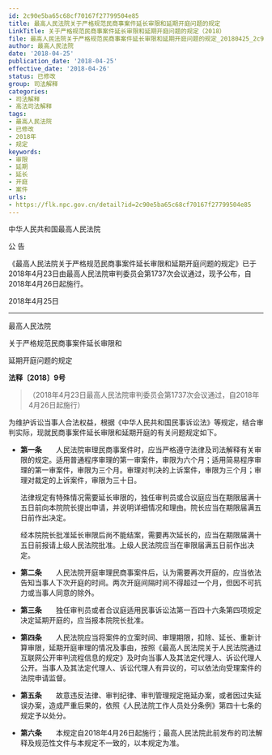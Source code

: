 ```yaml
---
id: 2c90e5ba65c68cf70167f27799504e85
title: 最高人民法院关于严格规范民商事案件延长审限和延期开庭问题的规定
LinkTitle: 关于严格规范民商事案件延长审限和延期开庭问题的规定（2018）
file: 最高人民法院关于严格规范民商事案件延长审限和延期开庭问题的规定_20180425_2c90e5ba65c68cf70167f27799504e85.docx
author: 最高人民法院
date: '2018-04-25'
publication_date: '2018-04-25'
effective_date: '2018-04-26'
status: 已修改
group: 司法解释
categories:
- 司法解释
- 高法司法解释
tags:
- 最高人民法院
- 已修改
- 2018年
- 规定
keywords:
- 审限
- 延期
- 延长
- 开庭
- 案件
urls:
- https://flk.npc.gov.cn/detail?id=2c90e5ba65c68cf70167f27799504e85
---
```


中华人民共和国最高人民法院

公 告

《最高人民法院关于严格规范民商事案件延长审限和延期开庭问题的规定》已于2018年4月23日由最高人民法院审判委员会第1737次会议通过，现予公布，自2018年4月26日起施行。

2018年4月25日

---

最高人民法院

关于严格规范民商事案件延长审限和

延期开庭问题的规定

**法释〔2018〕9号**

> （2018年4月23日最高人民法院审判委员会第1737次会议通过，自2018年4月26日起施行）

为维护诉讼当事人合法权益，根据《中华人民共和国民事诉讼法》等规定，结合审判实际，现就民商事案件延长审限和延期开庭的有关问题规定如下。

- **第一条**　　人民法院审理民商事案件时，应当严格遵守法律及司法解释有关审限的规定。适用普通程序审理的第一审案件，审限为六个月；适用简易程序审理的第一审案件，审限为三个月。审理对判决的上诉案件，审限为三个月；审理对裁定的上诉案件，审限为三十日。

  法律规定有特殊情况需要延长审限的，独任审判员或合议庭应当在期限届满十五日前向本院院长提出申请，并说明详细情况和理由。院长应当在期限届满五日前作出决定。

  经本院院长批准延长审限后尚不能结案，需要再次延长的，应当在期限届满十五日前报请上级人民法院批准。上级人民法院应当在审限届满五日前作出决定。

- **第二条**　　人民法院开庭审理民商事案件后，认为需要再次开庭的，应当依法告知当事人下次开庭的时间。两次开庭间隔时间不得超过一个月，但因不可抗力或当事人同意的除外。

- **第三条**　　独任审判员或者合议庭适用民事诉讼法第一百四十六条第四项规定决定延期开庭的，应当报本院院长批准。

- **第四条**　　人民法院应当将案件的立案时间、审理期限，扣除、延长、重新计算审限，延期开庭审理的情况及事由，按照《最高人民法院关于人民法院通过互联网公开审判流程信息的规定》及时向当事人及其法定代理人、诉讼代理人公开。当事人及其法定代理人、诉讼代理人有异议的，可以依法向受理案件的法院申请监督。

- **第五条**　　故意违反法律、审判纪律、审判管理规定拖延办案，或者因过失延误办案，造成严重后果的，依照《人民法院工作人员处分条例》第四十七条的规定予以处分。

- **第六条**　　本规定自2018年4月26日起施行；最高人民法院此前发布的司法解释及规范性文件与本规定不一致的，以本规定为准。
